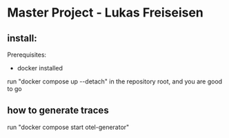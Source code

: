 # Master Project - Lukas Freiseisen

## install:
Prerequisites:
* docker installed

run "docker compose up --detach" in the repository root, and you are good to go


## how to generate traces
run "docker compose start otel-generator" 
